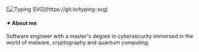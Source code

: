 [![Typing SVG](https://readme-typing-svg.demolab.com?font=Fira+Code&duration=1600&pause=800&color=726FB6&random=false&width=435&lines=succumbing+to%3A+quantum+computing;succumbing+to%3A+forensics+%F0%9F%96%A5%EF%B8%8F;succumbing+to%3A+malware+analysis+%F0%9F%A6%A0;succumbing+to%3A+cryptography%F0%9F%94%92;hey%2C+I'm+pedrohegem!)](https://git.io/typing-svg)
#### ✦ About me
Software engineer with a master's degree in cybersecurity immersed in the world of malware, cryptography and quantum computing.

